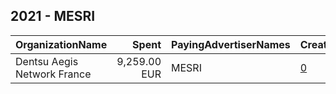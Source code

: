 ## 2021 - MESRI 
|OrganizationName|Spent|PayingAdvertiserNames|CreativeUrls|Impressions|Genders|AgeBrackets|CountryCodes|BillingAddresses|CandidateBallotInformation|
|:---|---:|:---|:---|---:|:---|:---|:---|:---|:---|
|Dentsu Aegis Network France|9,259.00 EUR|MESRI|[0](https://www.snap.com/political-ads/asset/af981e17cce506199c4e14477f4c7b62d06a718f03ac7b091b301c02fdc60560?mediaType=png)|7,582,846||17-25|france|"67 Av. de Wagram,Paris,75017,FR"||
